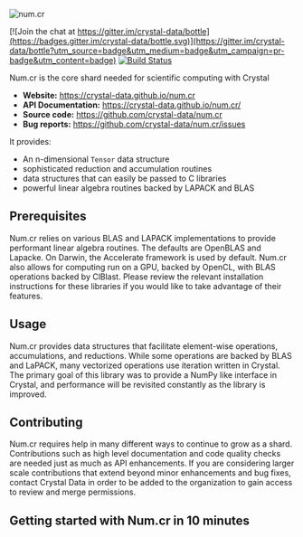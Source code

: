 ![num.cr](https://raw.githubusercontent.com/crystal-data/bottle/rename/static/numcr_logo.png)

[![Join the chat at https://gitter.im/crystal-data/bottle](https://badges.gitter.im/crystal-data/bottle.svg)](https://gitter.im/crystal-data/bottle?utm_source=badge&utm_medium=badge&utm_campaign=pr-badge&utm_content=badge)
[![Build Status](https://travis-ci.com/crystal-data/num.cr.svg?branch=master)](https://travis-ci.com/crystal-data/num.cr)

Num.cr is the core shard needed for scientific computing with Crystal

- **Website:** https://crystal-data.github.io/num.cr
- **API Documentation:** https://crystal-data.github.io/num.cr/
- **Source code:** https://github.com/crystal-data/num.cr
- **Bug reports:** https://github.com/crystal-data/num.cr/issues

It provides:

- An n-dimensional `Tensor` data structure
- sophisticated reduction and accumulation routines
- data structures that can easily be passed to C libraries
- powerful linear algebra routines backed by LAPACK and BLAS

## Prerequisites

Num.cr relies on various BLAS and LAPACK implementations to provide performant linear
algebra routines.  The defaults are OpenBLAS and Lapacke.  On Darwin, the Accelerate
framework is used by default.  Num.cr also allows for computing run on a GPU, backed
by OpenCL, with BLAS operations backed by ClBlast.  Please review the relevant installation
instructions for these libraries if you would like to take advantage of their features.

## Usage

Num.cr provides data structures that facilitate element-wise operations,
accumulations, and reductions.  While some operations are backed by BLAS
and LaPACK, many vectorized operations use iteration written in Crystal.
The primary goal of this library was to provide a NumPy like interface in
Crystal, and performance will be revisited constantly as the library is
improved.

Contributing
------------
Num.cr requires help in many different ways to continue to grow as a shard.
Contributions such as high level documentation and code quality checks are needed just
as much as API enhancements.  If you are considering larger scale contributions
that extend beyond minor enhancements and bug fixes, contact Crystal Data
in order to be added to the organization to gain access to review and merge
permissions.

## Getting started with Num.cr in 10 minutes
